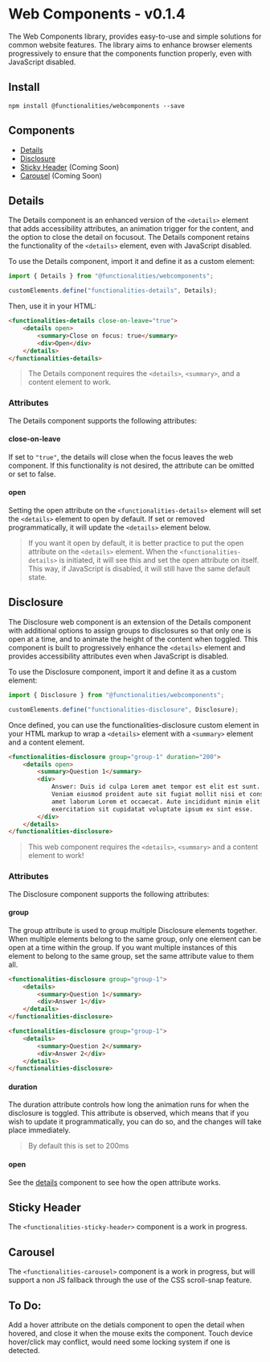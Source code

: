 # Web Components - v0.1.4

The Web Components library, provides easy-to-use and simple solutions for common website features. The library aims to enhance browser elements progressively to ensure that the components function properly, even with JavaScript disabled.

## Install

```
npm install @functionalities/webcomponents --save
```

## Components

- [Details](#details)
- [Disclosure](#disclosure)
- [Sticky Header](#sticky-header) (Coming Soon)
- [Carousel](#carousel) (Coming Soon)

## Details

The Details component is an enhanced version of the ``<details>`` element that adds accessibility attributes, an animation trigger for the content, and the option to close the detail on focusout. The Details component retains the functionality of the ``<details>`` element, even with JavaScript disabled.

To use the Details component, import it and define it as a custom element:

```typescript
import { Details } from "@functionalities/webcomponents";

customElements.define("functionalities-details", Details);
```

Then, use it in your HTML:

```html
<functionalities-details close-on-leave="true">
    <details open>
        <summary>Close on focus: true</summary>
        <div>Open</div>
    </details>
</functionalities-details>
```

> The Details component requires the ``<details>``, ``<summary>``, and a content element to work.

### Attributes

The Details component supports the following attributes:

#### close-on-leave

If set to ``"true"``, the details will close when the focus leaves the web component. If this functionality is not desired, the attribute can be omitted or set to false.

#### open

Setting the open attribute on the ``<functionalities-details>`` element will set the ``<details>`` element to open by default. If set or removed programmatically, it will update the ``<details>`` element below. 

> If you want it open by default, it is better practice to put the open attribute on the ``<details>`` element. When the ``<functionalities-details>`` is initiated, it will see this and set the open attribute on itself. This way, if JavaScript is disabled, it will still have the same default state.

## Disclosure

The Disclosure web component is an extension of the Details component with additional options to assign groups to disclosures so that only one is open at a time, and to animate the height of the content when toggled. This component is built to progressively enhance the ``<details>`` element and provides accessibility attributes even when JavaScript is disabled.

To use the Disclosure component, import it and define it as a custom element:

```typescript
import { Disclosure } from "@functionalities/webcomponents";

customElements.define("functionalities-disclosure", Disclosure);
```

Once defined, you can use the functionalities-disclosure custom element in your HTML markup to wrap a ``<details>`` element with a ``<summary>`` element and a content element.

```html
<functionalities-disclosure group="group-1" duration="200">
    <details open>
        <summary>Question 1</summary>
        <div>
            Answer: Duis id culpa Lorem amet tempor est elit est sunt.
            Veniam eiusmod proident aute sit fugiat mollit nisi et consequat
            amet laborum Lorem et occaecat. Aute incididunt minim elit amet
            exercitation sit cupidatat voluptate ipsum ex sint esse.
        </div>
    </details>
</functionalities-disclosure>
```

> This web component requires the ``<details>``, ``<summary>`` and a content element to work!

### Attributes

The Disclosure component supports the following attributes:

#### group

The group attribute is used to group multiple Disclosure elements together. When multiple elements belong to the same group, only one element can be open at a time within the group. If you want multiple instances of this element to belong to the same group, set the same attribute value to them all.

```html
<functionalities-disclosure group="group-1">
    <details>
        <summary>Question 1</summary>
        <div>Answer 1</div>
    </details>
</functionalities-disclosure>

<functionalities-disclosure group="group-1">
    <details>
        <summary>Question 2</summary>
        <div>Answer 2</div>
    </details>
</functionalities-disclosure>

```

#### duration

The duration attribute controls how long the animation runs for when the disclosure is toggled. This attribute is observed, which means that if you wish to update it programmatically, you can do so, and the changes will take place immediately.

> By default this is set to 200ms

#### open

See the [details](#details) component to see how the open attribute works.

## Sticky Header

The ``<functionalities-sticky-header>`` component is a work in progress.

## Carousel

The ``<functionalities-carousel>`` component is a work in progress, but will support a non JS fallback through the use of the CSS scroll-snap feature.

## To Do:

Add a hover attribute on the detials component to open the detail when hovered, and close it when the mouse exits the component.
Touch device hover/click may conflict, would need some locking system if one is detected.